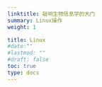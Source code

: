 ```yaml
---
linktitle: 敲响生物信息学的大门
summary: Linux操作
weight: 1

title: Linux
#date:""
#lastmod: ""
#draft: false
toc: true
type: docs
---
```



